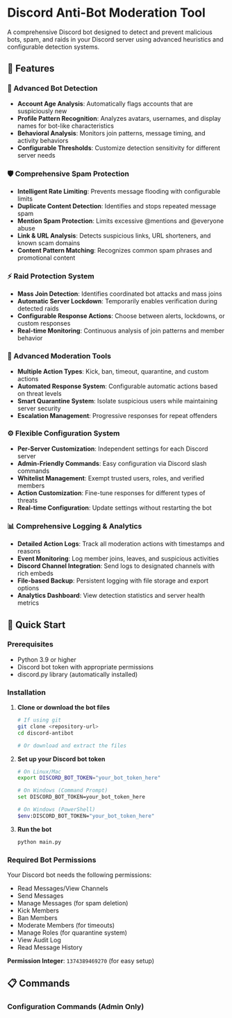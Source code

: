 # Discord Anti-Bot Moderation Tool

A comprehensive Discord bot designed to detect and prevent malicious bots, spam, and raids in your Discord server using advanced heuristics and configurable detection systems.

## 🌟 Features

### 🤖 Advanced Bot Detection
- **Account Age Analysis**: Automatically flags accounts that are suspiciously new
- **Profile Pattern Recognition**: Analyzes avatars, usernames, and display names for bot-like characteristics
- **Behavioral Analysis**: Monitors join patterns, message timing, and activity behaviors
- **Configurable Thresholds**: Customize detection sensitivity for different server needs

### 🛡️ Comprehensive Spam Protection
- **Intelligent Rate Limiting**: Prevents message flooding with configurable limits
- **Duplicate Content Detection**: Identifies and stops repeated message spam
- **Mention Spam Protection**: Limits excessive @mentions and @everyone abuse
- **Link & URL Analysis**: Detects suspicious links, URL shorteners, and known scam domains
- **Content Pattern Matching**: Recognizes common spam phrases and promotional content

### ⚡ Raid Protection System
- **Mass Join Detection**: Identifies coordinated bot attacks and mass joins
- **Automatic Server Lockdown**: Temporarily enables verification during detected raids
- **Configurable Response Actions**: Choose between alerts, lockdowns, or custom responses
- **Real-time Monitoring**: Continuous analysis of join patterns and member behavior

### 🔧 Advanced Moderation Tools
- **Multiple Action Types**: Kick, ban, timeout, quarantine, and custom actions
- **Automated Response System**: Configurable automatic actions based on threat levels
- **Smart Quarantine System**: Isolate suspicious users while maintaining server security
- **Escalation Management**: Progressive responses for repeat offenders

### ⚙️ Flexible Configuration System
- **Per-Server Customization**: Independent settings for each Discord server
- **Admin-Friendly Commands**: Easy configuration via Discord slash commands
- **Whitelist Management**: Exempt trusted users, roles, and verified members
- **Action Customization**: Fine-tune responses for different types of threats
- **Real-time Configuration**: Update settings without restarting the bot

### 📊 Comprehensive Logging & Analytics
- **Detailed Action Logs**: Track all moderation actions with timestamps and reasons
- **Event Monitoring**: Log member joins, leaves, and suspicious activities
- **Discord Channel Integration**: Send logs to designated channels with rich embeds
- **File-based Backup**: Persistent logging with file storage and export options
- **Analytics Dashboard**: View detection statistics and server health metrics

## 🚀 Quick Start

### Prerequisites
- Python 3.9 or higher
- Discord bot token with appropriate permissions
- discord.py library (automatically installed)

### Installation

1. **Clone or download the bot files**
   ```bash
   # If using git
   git clone <repository-url>
   cd discord-antibot
   
   # Or download and extract the files
   ```

2. **Set up your Discord bot token**
   ```bash
   # On Linux/Mac
   export DISCORD_BOT_TOKEN="your_bot_token_here"
   
   # On Windows (Command Prompt)
   set DISCORD_BOT_TOKEN=your_bot_token_here
   
   # On Windows (PowerShell)
   $env:DISCORD_BOT_TOKEN="your_bot_token_here"
   ```

3. **Run the bot**
   ```bash
   python main.py
   ```

### Required Bot Permissions

Your Discord bot needs the following permissions:
- Read Messages/View Channels
- Send Messages
- Manage Messages (for spam deletion)
- Kick Members
- Ban Members
- Moderate Members (for timeouts)
- Manage Roles (for quarantine system)
- View Audit Log
- Read Message History

**Permission Integer**: `1374389469270` (for easy setup)

## 📋 Commands

### Configuration Commands (Admin Only)

